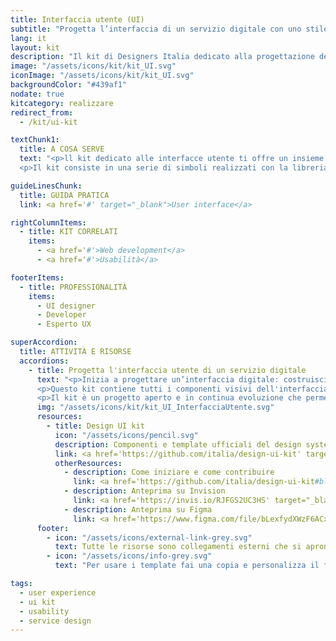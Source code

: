 ```yaml
---
title: Interfaccia utente (UI)
subtitle: "Progetta l’interfaccia di un servizio digitale con uno stile grafico semplice e coerente"
lang: it
layout: kit
description: "Il kit di Designers Italia dedicato alla progettazione delle interfacce digitali della Pubblica Amministrazione"
image: "/assets/icons/kit/kit_UI.svg"
iconImage: "/assets/icons/kit/kit_UI.svg"
backgroundColor: "#439af1"
nodate: true
kitcategory: realizzare
redirect_from:
  - /kit/ui-kit

textChunk1:
  title: A COSA SERVE
  text: "<p>ll kit dedicato alle interfacce utente ti offre un insieme di componenti visivi già pronti per assemblare il front-end di siti web e applicazioni.</p>
  <p>Il kit consiste in una serie di simboli realizzati con la libreria Sketch, ovvero porzioni pre-lavorate finalizzate alla progettazione di un’interfaccia digitale con uno stile visivo definito e coerente. I simboli ti consentono di costruire un prototipo con le varie schermate necessarie, che possono poi essere rese interattive — e gestite in maniera collaborativa nell’ambito di un team di lavoro — per es. su Invision.</p>"

guideLinesChunk:
  title: GUIDA PRATICA
  link: <a href='#' target="_blank">User interface</a>

rightColumnItems:
  - title: KIT CORRELATI
    items:
      - <a href='#'>Web development</a>
      - <a href='#'>Usabilità</a>

footerItems:
  - title: PROFESSIONALITÀ
    items:
      - UI designer
      - Developer
      - Esperto UX

superAccordion:
  title: ATTIVITÀ E RISORSE
  accordions:
    - title: Progetta l'interfaccia utente di un servizio digitale
      text: "<p>Inizia a progettare un’interfaccia digitale: costruisci un prototipo interattivo per declinare il tuo progetto secondo uno stile visivo coerente e tieni conto dell’interazione utente. </p>
      <p>Questo kit contiene tutti i componenti visivi dell'interfaccia previsti dal <em>design system</em> e necessari per partire con la fase di realizzazione (griglie <em>responsive</em>, colori, tipografia, bottoni, testate, ...).</p>
      <p>Il kit è un progetto aperto e in continua evoluzione che permette, — grazie all’interazione con il team di sviluppo e la facile resa in codice con i kit di sviluppo web, in particolare con Boostrap Italia — di progettare e prototipare efficacemente l'interfaccia del touchpoint digitale in realizzazione.</p>"
      img: "/assets/icons/kit/kit_UI_InterfacciaUtente.svg"
      resources:
        - title: Design UI kit
          icon: "/assets/icons/pencil.svg"
          description: Componenti e template ufficiali del design system della Pubblica Amministrazione italiana
          link: <a href='https://github.com/italia/design-ui-kit' target="_blank" aria-label="Vai alla risorsa (link esterno)">Vai alla risorsa</a>
          otherResources:
            - description: Come iniziare e come contribuire
              link: <a href='https://github.com/italia/design-ui-kit#blue_book-come-iniziare' target="_blank" aria-label="Vai alla risorsa (link esterno)" >Vai alla risorsa</a>   
            - description: Anteprima su Invision
              link: <a href='https://invis.io/RJFGS2UC3HS' target="_blank" aria-label="Vai all'anteprima (link esterno)" >Vai all'anteprima</a>
            - description: Anteprima su Figma
              link: <a href='https://www.figma.com/file/bLexfydXWzF6ACxFokgzXs/italia-UI-Kit-2.0?node-id=0%3A1' target="_blank" aria-label="Vai all'anteprima (link esterno)" >Vai all'anteprima</a>
      footer:
        - icon: "/assets/icons/external-link-grey.svg"
          text: Tutte le risorse sono collegamenti esterni che si aprono in una nuova finestra.
        - icon: "/assets/icons/info-grey.svg"
          text: "Per usare i template fai una copia e personalizza il file: trovi le istruzioni nella prima pagina della risorsa."

tags:
  - user experience
  - ui kit
  - usability
  - service design
---
```


